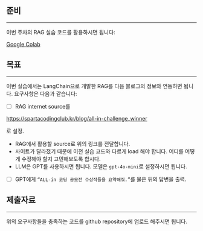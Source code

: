 ## 준비

------

이번 주차의 RAG 실습 코드를 활용하시면 됩니다:

[Google Colab](https://colab.research.google.com/drive/1gfWj25TrBle69nP5fdeMROXYBt7DR0HJ?usp=share_link)

## 목표

------

이번 실습에서는 LangChain으로 개발한 RAG를 다음 블로그의 정보와 연동하면 됩니다. 요구사항은 다음과 같습니다:

- [ ]  RAG internet source를 

  https://spartacodingclub.kr/blog/all-in-challenge_winner

   로 설정.

  - RAG에서 활용할 source로 위의 링크를 전달합니다.
  - 사이트가 달라졌기 때문에 이전 실습 코드와 다르게 load 해야 합니다. 어디를 어떻게 수정해야 할지 고민해보도록 합시다.
  - LLM은 GPT를 사용하시면 됩니다. 모델은 `gpt-4o-mini`로 설정하시면 됩니다.

- [ ]  GPT에게 `“ALL-in 코딩 공모전 수상작들을 요약해줘.”`를 물은 뒤의 답변을 출력.

## 제출자료

------

위의 요구사항들을 충족하는 코드를 github repository에 업로드 해주시면 됩니다.